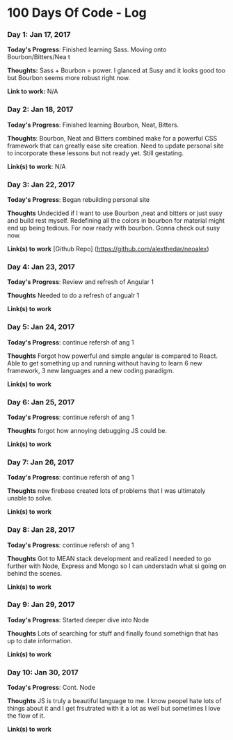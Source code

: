 # 100 Days Of Code - Log

### Day 1: Jan 17, 2017


**Today's Progress**: Finished learning Sass.  Moving onto Bourbon/Bitters/Nea t

**Thoughts:** Sass + Bourbon = power.  I glanced at Susy and it looks good too but Bourbon seems more robust right now.  

**Link to work:** N/A

### Day 2: Jan 18, 2017


**Today's Progress**: Finished learning Bourbon, Neat, Bitters.

**Thoughts**: Bourbon, Neat and Bitters combined make for a powerful CSS framework that can greatly ease site creation.  Need to update personal site to incorporate these lessons but not ready yet.  Still gestating.

**Link(s) to work**: N/A


### Day 3: Jan 22, 2017

**Today's Progress**: Began rebuilding personal site

**Thoughts** Undecided if I want to use Bourbon ,neat and bitters or just susy and build rest myself.  Redefining all the colors in bourbon for material might end up being tedious.  For now ready with bourbon.  Gonna check out susy now.

**Link(s) to work**  [Github Repo] (https://github.com/alexthedar/neoalex)

### Day 4: Jan 23, 2017

**Today's Progress**: Review and refresh of Angular 1

**Thoughts** Needed to do a refresh of angualr 1

**Link(s) to work**  

### Day 5: Jan 24, 2017

**Today's Progress**: continue refersh of ang 1

**Thoughts** Forgot how powerful and simple angular is compared to React.  Able to get something up and running without having to learn 6 new framework, 3 new languages and a new coding paradigm.

**Link(s) to work** 


### Day 6: Jan 25, 2017

**Today's Progress**: continue refersh of ang 1

**Thoughts** forgot how annoying debugging JS could be.

**Link(s) to work** 

### Day 7: Jan 26, 2017

**Today's Progress**: continue refersh of ang 1

**Thoughts** new firebase created lots of problems that I was ultimately unable to solve.

**Link(s) to work** 

### Day 8: Jan 28, 2017

**Today's Progress**: continue refersh of ang 1

**Thoughts** Got to MEAN stack development and realized I needed to go further with Node, Express and Mongo so I can understadn what si going on behind the scenes.

**Link(s) to work** 

### Day 9: Jan 29, 2017

**Today's Progress**: Started deeper dive into Node

**Thoughts** Lots of searching for stuff and finally found somethign that has up to date information.

**Link(s) to work** 

### Day 10: Jan 30, 2017

**Today's Progress**: Cont. Node

**Thoughts** JS is truly a beautiful language to me.  I know peopel hate lots of things about it and I get frsutrated with it a lot as well but sometimes I love the flow of it.

**Link(s) to work** 
